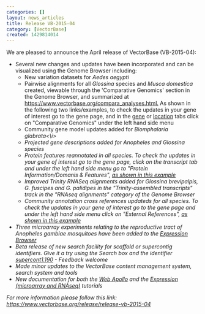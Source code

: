 ```yaml
---
categories: []
layout: news_articles
title: Release VB-2015-04
category: [VectorBase]
created: 1429814014
---
```

We are pleased to announce the April release of VectorBase (VB-2015-04):
<ul>
<li>Several new changes and updates have been incorporated and can be visualized using the Genome Browser including:

<ul>
<li> New variation datasets for <i>Aedes aegypti</i></li>
<li> Pairwise alignments for all <i>Glossina</i> species and <i>Musca domestica</i> created, viewable through the 'Comparative Genomics' section in the Genome Browser, and summarized at <a href="https://www.vectorbase.org/compara_analyses.html">https://www.vectorbase.org/compara_analyses.html.</a> As shown in the following two links/examples, to check the updates in your gene of interest go to the gene page, and in the <a href="/Glossina_brevipalpis/Gene/Compara?g=GBRI013429;r=Scaffold18:12708-14452;t=GBRI013429-RA">gene</a> or <a href="/Glossina_brevipalpis/Location/Compara?db=core;r=Scaffold18:12708-14452">location</a> tabs click on "Comparative Genomics" under the left hand side menu</li>
<li> Community gene model updates added for <i>Biomphalaria glabrata<\i></li>
<li> Projected gene descriptions added for <i>Anopheles</i> and <i>Glossina</i> species</li>
<li> Protein features reannotated in all species. To check the updates in your gene of interest go to the gene page, click on the transcript tab and under the left hand side menu go to "Protein Information/Domanis & Features", <a href="https://www.vectorbase.org/Culex_quinquefasciatus/Transcript/Domains?db=core;g=CPIJ000009;r=supercont3.1:439047-442502;t=CPIJ000009-RA">as shown in this example</a></li>
<li> Improved Trinity RNASeq alignments added for <i>Glossina brevipalpis</i>,<i> G. fuscipes</i> and <i>G. palidipes</i> in the "Trinity-assembled transcripts" track in the "RNAseq alignments" category of the Genome Browser</li>
<li> Community annotation cross references updateds for all species. To check the updates in your gene of interest go to the gene page and under the left hand side menu click on "External References", <a href="https://www.vectorbase.org/Culex_quinquefasciatus/Gene/Matches?db=core;g=CPIJ000009;r=supercont3.1:439047-442502;t=CPIJ000009-RA">as shown in this example</a></li>
</ul>
</li>

<li>Three microarray experiments relating to the reproductive tract of <i>Anopheles gambiae</i> mosquitoes have been added to the <a href="https://www.vectorbase.org/expression-browser/">Expression Browser</a></li>
<li> Beta release of new search facility for scaffold or supercontig identifiers. Give it a try using the Search box and the identifier <a href="/search/site/supercont1.190?&site=%22Genome%22">supercont1.190</a> - Feedback welcome</li>
<li> Made minor updates to the VectorBase content management system, search system and tools</li>
<li>New documentation for both the <a href="https://www.vectorbase.org/tutorials/community-annotation-tutorials/manual-annotation-web-apollo">Web Apollo</a> and the <a href="https://www.vectorbase.org/tutorials/tools-and-resources-tutorials/expression-browser-and-expression-map">Expression (microarray and RNAseq)</a> tutorials</li>
</ul>

For more information please follow this link:
https://www.vectorbase.org/release/release-vb-2015-04
